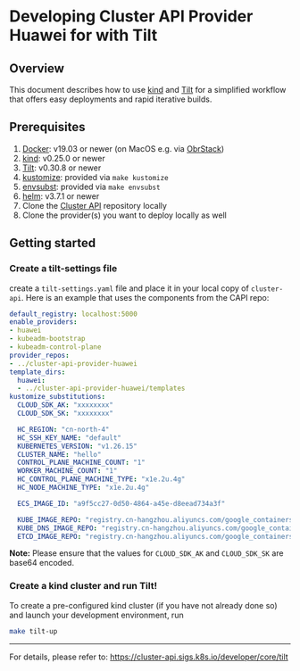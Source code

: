 # Developing Cluster API Provider Huawei for with Tilt

## Overview

This document describes how to use [kind](https://kind.sigs.k8s.io) and [Tilt](https://tilt.dev) for a simplified
workflow that offers easy deployments and rapid iterative builds.

## Prerequisites

1. [Docker](https://docs.docker.com/install/): v19.03 or newer (on MacOS e.g. via [ObrStack](https://orbstack.dev/))
2. [kind](https://kind.sigs.k8s.io): v0.25.0 or newer
3. [Tilt](https://docs.tilt.dev/install.html): v0.30.8 or newer
4. [kustomize](https://github.com/kubernetes-sigs/kustomize): provided via `make kustomize`
5. [envsubst](https://github.com/drone/envsubst): provided via `make envsubst`
6. [helm](https://github.com/helm/helm): v3.7.1 or newer
7. Clone the [Cluster API](https://github.com/kubernetes-sigs/cluster-api) repository
   locally
8. Clone the provider(s) you want to deploy locally as well

## Getting started

### Create a tilt-settings file

create a `tilt-settings.yaml` file and place it in your local copy of `cluster-api`. Here is an example that uses the components from the CAPI repo:

```yaml
default_registry: localhost:5000
enable_providers:
- huawei
- kubeadm-bootstrap
- kubeadm-control-plane
provider_repos:
- ../cluster-api-provider-huawei
template_dirs:
  huawei:
  - ../cluster-api-provider-huawei/templates
kustomize_substitutions:
  CLOUD_SDK_AK: "xxxxxxxx"
  CLOUD_SDK_SK: "xxxxxxxx"

  HC_REGION: "cn-north-4"
  HC_SSH_KEY_NAME: "default"
  KUBERNETES_VERSION: "v1.26.15"
  CLUSTER_NAME: "hello"
  CONTROL_PLANE_MACHINE_COUNT: "1"
  WORKER_MACHINE_COUNT: "1"
  HC_CONTROL_PLANE_MACHINE_TYPE: "x1e.2u.4g"
  HC_NODE_MACHINE_TYPE: "x1e.2u.4g"

  ECS_IMAGE_ID: "a9f5cc27-0d50-4864-a45e-d8eead734a3f"

  KUBE_IMAGE_REPO: "registry.cn-hangzhou.aliyuncs.com/google_containers"
  KUBE_DNS_IMAGE_REPO: "registry.cn-hangzhou.aliyuncs.com/google_containers"
  ETCD_IMAGE_REPO: "registry.cn-hangzhou.aliyuncs.com/google_containers"
```

**Note:** Please ensure that the values for `CLOUD_SDK_AK` and `CLOUD_SDK_SK` are base64 encoded.

### Create a kind cluster and run Tilt!

To create a pre-configured kind cluster (if you have not already done so) and launch your development environment, run

```bash
make tilt-up
```

---

For details, please refer to: https://cluster-api.sigs.k8s.io/developer/core/tilt
